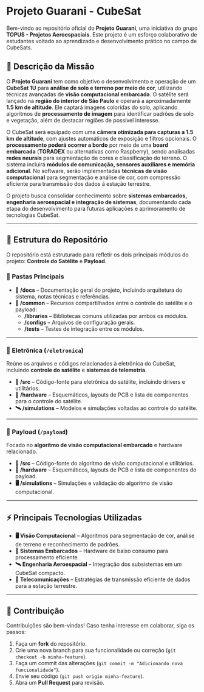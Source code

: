 # Projeto Guarani - CubeSat

Bem-vindo ao repositório oficial do **Projeto Guarani**, uma iniciativa do grupo **TOPUS - Projetos Aeroespaciais**. Este projeto é um esforço colaborativo de estudantes voltado ao aprendizado e desenvolvimento prático no campo de CubeSats.

## 📌 Descrição da Missão
O **Projeto Guarani** tem como objetivo o desenvolvimento e operação de um **CubeSat 1U** para **análise de solo e terreno por meio de cor**, utilizando técnicas avançadas de **visão computacional embarcada**. O satélite será lançado na **região do interior de São Paulo** e operará a aproximadamente **1.5 km de altitude**. Ele captará imagens coloridas do solo, aplicando algoritmos de **processamento de imagem** para identificar padrões de solo e vegetação, além de destacar regiões de possível interesse.

O CubeSat será equipado com uma **câmera otimizada para capturas a 1.5 km de altitude**, com ajustes automáticos de exposição e filtros opcionais. O **processamento poderá ocorrer a bordo** por meio de uma **board embarcada** (**TORADEX** ou alternativas como Raspberry), sendo analisadas **redes neurais** para segmentação de cores e classificação do terreno. O sistema incluirá **módulos de comunicação, sensores auxiliares e memória adicional**. No software, serão implementadas **técnicas de visão computacional** para segmentação e análise de cor, com compressão eficiente para transmissão dos dados à estação terrestre.

O projeto busca consolidar conhecimento sobre **sistemas embarcados, engenharia aeroespacial e integração de sistemas**, documentando cada etapa do desenvolvimento para futuras aplicações e aprimoramento de tecnologias CubeSat.

---

## 📁 Estrutura do Repositório
O repositório está estruturado para refletir os dois principais módulos do projeto: **Controle do Satélite** e **Payload**.

### 📂 Pastas Principais
- **📄 /docs** – Documentação geral do projeto, incluindo arquitetura do sistema, notas técnicas e referências.
- **📂 /common** – Recursos compartilhados entre o controle do satélite e o payload:
  - **/libraries** – Bibliotecas comuns utilizadas por ambos os módulos.
  - **/configs** – Arquivos de configuração gerais.
  - **/tests** – Testes de integração entre os módulos.

---

### 📡 Eletrônica (`/eletronica`)
Reúne os arquivos e códigos relacionados à eletrônica do CubeSat, incluindo **controle do satélite** e **sistemas de telemetria**.
- **📂 /src** – Código-fonte para eletrônica do satélite, incluindo drivers e utilitários.
- **🔧 /hardware** – Esquemáticos, layouts de PCB e lista de componentes para o controle do satélite.
- **🛰️ /simulations** – Modelos e simulações voltadas ao controle do satélite.

---

### 🎯 Payload (`/payload`)
Focado no **algoritmo de visão computacional embarcado** e hardware relacionado.
- **📂 /src** – Código-fonte do algoritmo de visão computacional e utilitários.
- **🔧 /hardware** – Esquemáticos, layouts de PCB e lista de componentes do payload.
- **🖥️ /simulations** – Simulações e validação do algoritmo de visão computacional.

---

## ⚡ Principais Tecnologias Utilizadas
- **🖥️ Visão Computacional** – Algoritmos para segmentação de cor, análise de terreno e reconhecimento de padrões.
- **📡 Sistemas Embarcados** – Hardware de baixo consumo para processamento eficiente.
- **🛰️ Engenharia Aeroespacial** – Integração dos subsistemas em um CubeSat compacto.
- **📡 Telecomunicações** – Estratégias de transmissão eficiente de dados para a estação terrestre.

---

## 👥 Contribuição
Contribuições são bem-vindas! Caso tenha interesse em colaborar, siga os passos:
1. Faça um **fork** do repositório.
2. Crie uma nova branch para sua funcionalidade ou correção (`git checkout -b minha-feature`).
3. Faça um commit das alterações (`git commit -m "Adicionando nova funcionalidade"`).
4. Envie seu código (`git push origin minha-feature`).
5. Abra um **Pull Request** para revisão.
